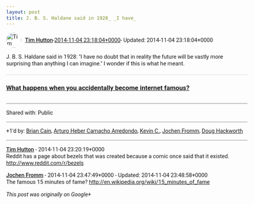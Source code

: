 ```yaml
---
layout: post
title: J. B. S. Haldane said in 1928_ _I have_
---
```


<html><head><meta charset="utf-8"><title>J. B. S. Haldane said in 1928: &amp;quot;I have no doubt that in reality the futu...</title><style>body {font: 11pt Roboto, Arial, sans-serif; max-width: 640px; margin: 24px;}.author-photo {border-radius: 50%; margin-right: 10px; width: 40px;}.author {font-weight: 500;}.main-content {margin: 15px 0 15px;}.post-title {font-weight: bold;}.location {display: block; margin-top: 15px;}.location img {float: left; margin-right: 5px; width: 20px;}.media-link {display: inline-block; max-width: 100%; vertical-align: top;}.media-link p {margin-top: 5px; max-height: 4em; overflow: scroll;}.media {max-height: 100vh; max-width: 100%;}.video-placeholder {background: black; display: flex; height: 300px; max-width: 100%; width: 640px;}.play-icon {border-bottom: 30px solid transparent; border-left: 50px solid white; border-top: 30px solid transparent; color: white; margin: auto;}.album {max-height: 800px; overflow: scroll; width: calc(100vw - 48px);}.album .media-link {margin-right: 5px; max-width: 250px;}.album .media {max-height: 250px;}.link-embed {border-top: 1px solid lightgrey; display: block; margin-top: 20px;}.link-embed img {max-width: 100%;}.inline-link-embed {display: block;}.inline-link-embed img {vertical-align: middle;}.link-title {display: inline-block; font-size: medium; font-weight: 300; padding-left: 1em;}.reshare-attribution {display: block; font-weight: bold; margin-bottom: 10px;}.poll-image {margin-bottom: 5px; max-height: 300px; max-width: 500px;}.poll-choice {align-items: center; display: flex; margin-bottom: 5px; max-width: 500px;}.poll-choice-percentage {background-color: lightblue; height: 100%; left: 0; position: absolute; z-index: -1;}.poll-choice-selected {margin-right: 5px;}.poll-choice-results {border: 1px solid lightgray; border-radius: 5px; display: flex; line-height: 40px; overflow: hidden; padding: 0 8px; position: relative;}.poll-choice-results, .poll-choice-description {flex-grow: 1; margin-right: 10px;}.poll-choice-image {width: 100%;}.poll-choice-image, .poll-choice-image img {max-height: 40px; max-width: 100px;}.poll-choice-votes {max-height: 100px; overflow: auto;}.plus-entity-embed {color: black; display: block; text-decoration: none;}.plus-entity-embed-cover-photo {max-height: 300px; max-width: 100%;}.plus-entity-embed-info {padding: 0 1em 1em;}.plus-entity-embed-info h2 {font-weight: 500; margin: 10px 0;}.plus-entity-embed-info p {font-size: small; margin: 0;}.collection-owner-avatar {border-radius: 50%; border: 2px solid white; height: 40px; margin-top: -22px;}.visibility {padding: 1em 0; border-top: 1px solid grey;}.post-activity {padding: 1em 0; border-top: 1px solid grey;}.comments {border-top: 1px solid gray; padding-top: 1em;}.comment + .comment {margin-top: 1em;}.comment .media-link, .comment .inline-link-embed {margin-top: 5px;}</style></head><body><div style="margin-bottom:1em;"><div style="display:flex; align-items:center"><img class="author-photo" src="https://lh4.googleusercontent.com/-epo4ZZKNqEw/AAAAAAAAAAI/AAAAAAAAVSU/qu3LpcHEnoQ/s64-c/photo.jpg" alt="Tim Hutton"><a href="https://plus.google.com/+TimHutton" target="_blank" class="author">Tim Hutton</a> - <a target="_blank" href="https://plus.google.com/+TimHutton/posts/M218Vk9FrKj">2014-11-04 23:18:04+0000</a><span> - Updated: 2014-11-04 23:18:04+0000</span></div><div class="main-content">J. B. S. Haldane said in 1928: &quot;I have no doubt that in reality the future will be vastly more surprising than anything I can imagine.&quot; I wonder if this is what he meant.</div><a href="http://www.theguardian.com/technology/2014/nov/03/alex-from-target-what-happens-if-you-accidentally-become-internet-famous" target="_blank" class="link-embed"><h3>What happens when you accidentally become internet famous?</h3><img src="http://static.guim.co.uk/sys-images/Guardian/Pix/pictures/2014/11/3/1415030207938/64973973-7d7a-425d-9e82-1c0e868a6bea-2060x1236.jpeg" alt=""></a></div><div class="visibility">Shared with: Public</div><div class="post-activity"><div class="plus-oners">+1'd by: <a href="https://plus.google.com/107296816552118010353">Brian Cain</a>, <a href="https://plus.google.com/+ArturoHeberCamachoArredondo">Arturo Heber Camacho Arredondo</a>, <a href="https://plus.google.com/+KevinC">Kevin C.</a>, <a href="https://plus.google.com/+JochenFromm">Jochen Fromm</a>, <a href="https://plus.google.com/111750881748363551870">Doug Hackworth</a></div></div><div class="comments"><div class="comment"><a target="_blank" href="https://plus.google.com/+TimHutton" class="author">Tim Hutton</a><span class="time"> - 2014-11-04 23:20:19+0000</span><div class="comment-content">Reddit has a page about bezels that was created because a comic once said that it existed. <a rel="nofollow" target="_blank" href="http://www.reddit.com/r/bezels" class="ot-anchor bidi_isolate" jslog="10929; track:click" dir="ltr">http://www.reddit.com/r/bezels</a></div></div><div class="comment"><a target="_blank" href="https://plus.google.com/+JochenFromm" class="author">Jochen Fromm</a><span class="time"> - 2014-11-04 23:47:49+0000</span><span> - Updated: 2014-11-04 23:48:58+0000</span><div class="comment-content">The famous 15 minutes of fame?﻿ <a rel="nofollow" target="_blank" href="http://en.wikipedia.org/wiki/15_minutes_of_fame" class="ot-anchor bidi_isolate" jslog="10929; track:click" dir="ltr">http://en.wikipedia.org/wiki/15_minutes_of_fame</a></div></div></div></body></html>

<i>This post was originally on Google+</i>